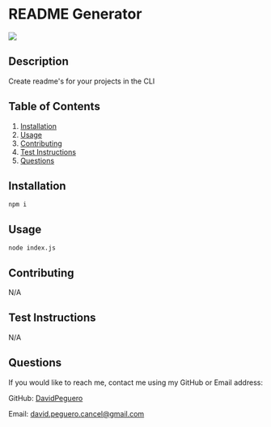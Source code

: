 
  # README Generator
  [![](https://img.shields.io/badge/license-MIT-blue)](https://www.mend.io/resources/blog/top-open-source-licenses-explained/#MIT_License)
  ## Description
  Create readme's for your projects in the CLI
  ## Table of Contents
  1. [Installation](#installation)
  2. [Usage](#usage)
  3. [Contributing](#contributing)
  4. [Test Instructions](#test-instruction)
  5. [Questions](#questions)
  ## Installation
  ```npm i```
  ## Usage
  ```node index.js```
  ## Contributing
  N/A
  ## Test Instructions
  N/A
  ## Questions
  If you would like to reach me, contact me using my GitHub or Email address:

  GitHub: [DavidPeguero](https://github.com/DavidPeguero)

  Email: [david.peguero.cancel@gmail.com](david.peguero.cancel@gmail.com)
  